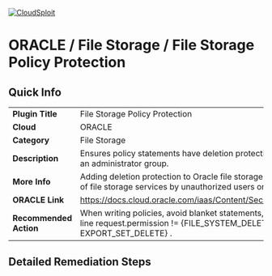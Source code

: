 [![CloudSploit](https://cloudsploit.com/img/logo-new-big-text-100.png "CloudSploit")](https://cloudsploit.com)

# ORACLE / File Storage / File Storage Policy Protection

## Quick Info

| | |
|-|-|
| **Plugin Title** | File Storage Policy Protection |
| **Cloud** | ORACLE |
| **Category** | File Storage |
| **Description** | Ensures policy statements have deletion protection for file storage services unless it is an administrator group. |
| **More Info** | Adding deletion protection to Oracle file storage policies mitigates unintended deletion of file storage services by unauthorized users or groups. |
| **ORACLE Link** | https://docs.cloud.oracle.com/iaas/Content/Security/Reference/filestorage_security.htm |
| **Recommended Action** | When writing policies, avoid blanket statements, and add a where statement with the line request.permission != {FILE_SYSTEM_DELETE, MOUNT_TARGET_DELETE, EXPORT_SET_DELETE} . |

## Detailed Remediation Steps

